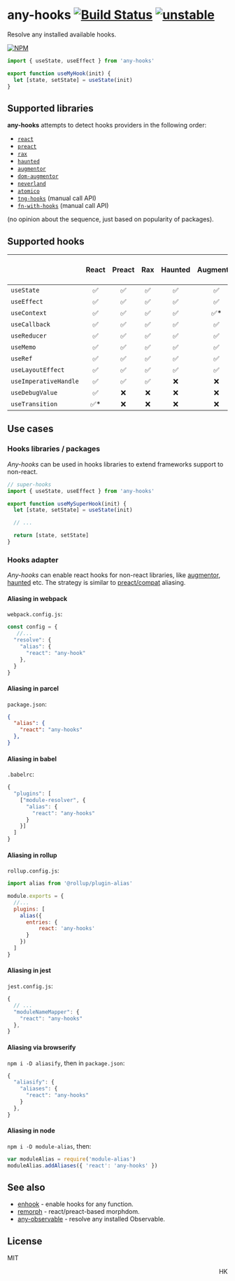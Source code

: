 # any-hooks [![Build Status](https://travis-ci.org/unihooks/any-hooks.svg?branch=master)](https://travis-ci.org/unihooks/any-hooks) [![unstable](https://img.shields.io/badge/stability-unstable-yellow.svg)](http://github.com/badges/stability-badges)

Resolve any installed available hooks.

[![NPM](https://nodei.co/npm/any-hooks.png?mini=true)](https://nodei.co/npm/any-hooks/)

```js
import { useState, useEffect } from 'any-hooks'

export function useMyHook(init) {
  let [state, setState] = useState(init)
}
```

## Supported libraries

**any-hooks** attempts to detect hooks providers in the following order:

* [`react`](https://ghub.io/react)
* [`preact`](https://ghub.io/preact)
* [`rax`](https://ghub.io/rax)
* [`haunted`](https://ghub.io/haunted)
* [`augmentor`](https://ghub.io/augmentor)
* [`dom-augmentor`](https://ghub.io/dom-augmentor)
* [`neverland`](https://ghub.io/neverland)
* [`atomico`](https://ghub.io/atomico)
* [`tng-hooks`](https://ghub.io/tng-hooks) (manual call API)
* [`fn-with-hooks`](https://ghub.io/fn-with-hooks) (manual call API)

(no opinion about the sequence, just based on popularity of packages).


## Supported hooks

|                        | React | Preact | Rax | Haunted | Augmentor | Atomico | TNG-hooks | fn-with-hooks |
|---|:---:|:---:|:---:|:---:|:---:|:---:|:---:|:---:|
| `useState`              | ✅    | ✅    | ✅  | ✅      | ✅        | ✅      | ✅      | ✅ |
| `useEffect`             | ✅    | ✅    | ✅  | ✅      | ✅        | ✅      | ✅      | ✅ |
| `useContext`            | ✅    | ✅    | ✅  | ✅      | ✅*       | ❌      | ❌      | ❌ |
| `useCallback`           | ✅    | ✅    | ✅  | ✅      | ✅        | ❌      | ✅      | ✅ |
| `useReducer`            | ✅    | ✅    | ✅  | ✅      | ✅        | ✅      | ✅      | ✅ |
| `useMemo`               | ✅    | ✅    | ✅  | ✅      | ✅        | ✅      | ✅      | ✅ |
| `useRef`                | ✅    | ✅    | ✅  | ✅      | ✅        | ❌      | ✅      | ❌ |
| `useLayoutEffect`       | ✅    | ✅    | ✅  | ✅      | ✅        | ✅      | ❌      | ❌ |
| `useImperativeHandle`   | ✅    | ✅    | ✅  | ❌      | ❌        | ❌      | ❌      | ❌ |
| `useDebugValue`         | ✅    | ❌    | ❌  | ❌      | ❌        | ❌      | ❌      | ❌ |
| `useTransition`         | ✅*   | ❌    | ❌  | ❌      | ❌        | ❌      | ❌      | ❌ |



## Use cases

### Hooks libraries / packages

_Any-hooks_ can be used in hooks libraries to extend frameworks support to non-react.

```js
// super-hooks
import { useState, useEffect } from 'any-hooks'

export function useMySuperHook(init) {
  let [state, setState] = useState(init)

  // ...

  return [state, setState]
}
```

### Hooks adapter

_Any-hooks_ can enable react hooks for non-react libraries, like [augmentor](https://ghub.io/augmentor), [haunted](https://ghub.io/haunted) etc. The strategy is similar to [preact/compat](https://preactjs.com/guide/v10/getting-started#integrating-into-an-existing-pipeline) aliasing.

#### Aliasing in webpack

`webpack.config.js`:
```js
const config = {
   //...
  "resolve": {
    "alias": {
      "react": "any-hook"
    },
  }
}
```

#### Aliasing in parcel

`package.json`:
```json
{
  "alias": {
    "react": "any-hooks"
  },
}
```

#### Aliasing in babel

`.babelrc`:
```js
{
  "plugins": [
    ["module-resolver", {
      "alias": {
        "react": "any-hooks"
      }
    }]
  ]
}
```

#### Aliasing in rollup

`rollup.config.js`:
```js
import alias from '@rollup/plugin-alias'

module.exports = {
  //...
  plugins: [
    alias({
      entries: {
          react: 'any-hooks'
      }
    })
  ]
}
```

#### Aliasing in jest

`jest.config.js`:
```js
{
  // ...
  "moduleNameMapper": {
    "react": "any-hooks"
  },
}
```

#### Aliasing via browserify

`npm i -D aliasify`, then in `package.json`:
```js
{
  "aliasify": {
    "aliases": {
      "react": "any-hooks"
    }
  },
}
```

#### Aliasing in node

`npm i -D module-alias`, then:

```js
var moduleAlias = require('module-alias')
moduleAlias.addAliases({ 'react': 'any-hooks' })
```

## See also

* [enhook](https://ghub.io/enhook) - enable hooks for any function.
* [remorph](https://ghub.io/@dy/remorph) - react/preact-based morphdom.
* [any-observable](https://ghub.io/any-observable) - resolve any installed Observable.

## License

MIT

<p align="right">HK</p>
